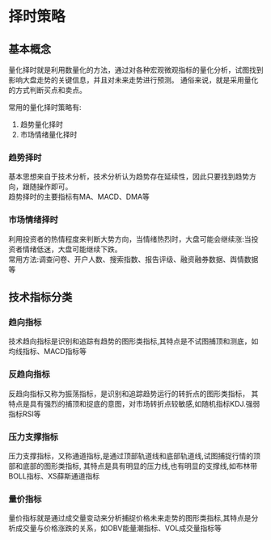 # 择时策略

## 基本概念
量化择时就是利用数量化的方法，通过对各种宏观微观指标的量化分析，试图找到影响大盘走势的关键信息，并且对未来走势进行预测。
通俗来说，就是采用量化的方式判断买点和卖点。

常用的量化择时策略有:  
1. 趋势量化择时
2. 市场情绪量化择时

### 趋势择时
基本思想来自于技术分析，技术分析认为趋势存在延续性，因此只要找到趋势方向，跟随操作即可。  
趋势择时的主要指标有MA、MACD、DMA等


### 市场情绪择时
利用投资者的热情程度来判断大势方向，当情绪热烈时，大盘可能会继续涨:当投资者情绪低迷，大盘可能继续下跌。  
常用方法:调查问卷、开户人数、搜索指数、报告评级、融资融券数据、舆情数据等

## 技术指标分类

### 趋向指标
技术趋向指标是识别和追踪有趋势的图形类指标,其特点是不试图捕顶和测底，如均线指标、MACD指标等

### 反趋向指标
反趋向指标又称为振荡指标，是识别和追踪趋势运行的转折点的图形类指标，
其特点是具有强烈的捕顶和捉底的意图，对市场转折点较敏感,如随机指标KDJ.强弱指标RSI等

### 压力支撑指标
压力支撑指标，又称通道指标,是通过顶部轨道线和底部轨道线,试图捕捉行情的顶部和底部的图形类指标,
其特点是具有明显的压力线,也有明显的支撑线,如布林带BOLL指标、XS薛斯通道指标

### 量价指标
量价指标就是通过成交量变动来分析捕捉价格未来走势的图形类指标,其特点是分析成交量与价格涨跌的关系，如OBV能量潮指标、VOL成交量指标等

